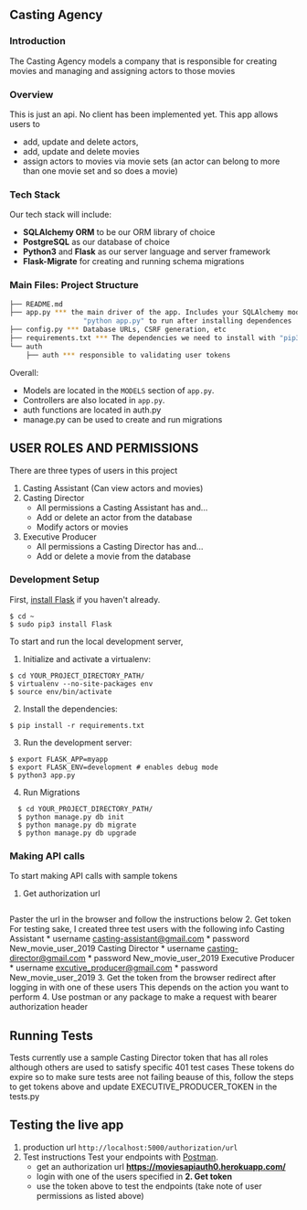 Casting Agency
-----

### Introduction
The Casting Agency models a company that is responsible for creating movies and managing and assigning actors to those movies

### Overview

This is just an api. No client has been implemented yet.
This app allows users to
* add, update and delete actors,
* add, update and delete movies
* assign actors to movies via movie sets (an actor can belong to more than one movie set and so does a movie)

### Tech Stack

Our tech stack will include:

* **SQLAlchemy ORM** to be our ORM library of choice
* **PostgreSQL** as our database of choice
* **Python3** and **Flask** as our server language and server framework
* **Flask-Migrate** for creating and running schema migrations

### Main Files: Project Structure

  ```sh
  ├── README.md
  ├── app.py *** the main driver of the app. Includes your SQLAlchemy models.
                    "python app.py" to run after installing dependences
  ├── config.py *** Database URLs, CSRF generation, etc
  ├── requirements.txt *** The dependencies we need to install with "pip3 install -r requirements.txt"
  └── auth
      ├── auth *** responsible to validating user tokens
  ```

Overall:
* Models are located in the `MODELS` section of `app.py`.
* Controllers are also located in `app.py`.
* auth functions are located in auth.py
* manage.py can be used to create and run migrations


USER ROLES AND PERMISSIONS
-----
There are three types of users in this project
1. Casting Assistant (Can view actors and movies)
2. Casting Director
   * All permissions a Casting Assistant has and…
   * Add or delete an actor from the database
   * Modify actors or movies
3. Executive Producer
   * All permissions a Casting Director has and…
   * Add or delete a movie from the database


### Development Setup

First, [install Flask](http://flask.pocoo.org/docs/1.0/installation/#install-flask) if you haven't already.

  ```
  $ cd ~
  $ sudo pip3 install Flask
  ```

To start and run the local development server,

1. Initialize and activate a virtualenv:
  ```
  $ cd YOUR_PROJECT_DIRECTORY_PATH/
  $ virtualenv --no-site-packages env
  $ source env/bin/activate
  ```

2. Install the dependencies:
  ```
  $ pip install -r requirements.txt
  ```

3. Run the development server:
  ```
  $ export FLASK_APP=myapp
  $ export FLASK_ENV=development # enables debug mode
  $ python3 app.py
  ```

4. Run Migrations 
```
  $ cd YOUR_PROJECT_DIRECTORY_PATH/ 
  $ python manage.py db init
  $ python manage.py db migrate
  $ python manage.py db upgrade
  ```
### Making API calls
   To start making API calls with sample tokens

1. Get authorization url
  ```http://localhost:5000/authorization/url
  ```
  Paster the url in the browser and follow the instructions below
2. Get token 
    For testing sake, I created three test users with the following info
    Casting Assistant
      * username casting-assistant@gmail.com
      * password New_movie_user_2019
    Casting Director
      * username casting-director@gmail.com
      * password New_movie_user_2019
    Executive Producer
       * username excutive_producer@gmail.com
       * password New_movie_user_2019
3. Get the token from the browser redirect after logging in with one of these users
   This depends on the action you want to perform
4. Use postman or any package to make a request with bearer authorization header

## Running Tests
   Tests currently use a sample Casting Director token that has all roles
   although others are used to satisfy specific 401 test cases
   These tokens do expire so to make sure tests aree not failing beause of this,
   follow the steps to get tokens above and update EXECUTIVE_PRODUCER_TOKEN in the tests.py
   
   
## Testing the live app
   1. production url 
    ```http://localhost:5000/authorization/url
    ```
   2. Test instructions
      Test your endpoints with [Postman](https://getpostman.com). 
      - get an authorization url **https://moviesapiauth0.herokuapp.com/**
      - login with one of the users specified in **2. Get token**
      - use the token above to test the endpoints (take note of user permissions as listed above)
     